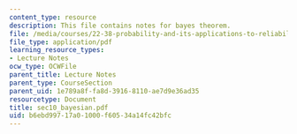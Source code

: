 ```yaml
---
content_type: resource
description: This file contains notes for bayes theorem.
file: /media/courses/22-38-probability-and-its-applications-to-reliability-quality-control-and-risk-assessment-fall-2005/b6ebd99717a01000f60534a14fc42bfc_sec10_bayesian.pdf
file_type: application/pdf
learning_resource_types:
- Lecture Notes
ocw_type: OCWFile
parent_title: Lecture Notes
parent_type: CourseSection
parent_uid: 1e789a8f-fa8d-3916-8110-ae7d9e36ad35
resourcetype: Document
title: sec10_bayesian.pdf
uid: b6ebd997-17a0-1000-f605-34a14fc42bfc
---
```

